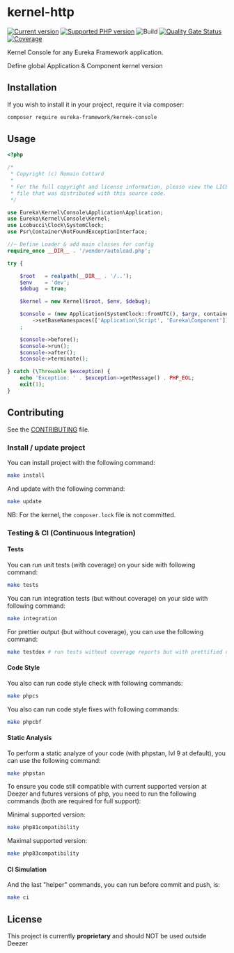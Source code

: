 # kernel-http

[![Current version](https://img.shields.io/packagist/v/eureka/kernel-console.svg?logo=composer)](https://packagist.org/packages/eureka/kernel-console)
[![Supported PHP version](https://img.shields.io/static/v1?logo=php&label=PHP&message=8.1|8.2|8.3&color=777bb4)](https://packagist.org/packages/eureka/kernel-console)
![Build](https://github.com/eureka-framework/kernel-console/workflows/CI/badge.svg)
[![Quality Gate Status](https://sonarcloud.io/api/project_badges/measure?project=eureka-framework_kernel-console&metric=alert_status)](https://sonarcloud.io/dashboard?id=eureka-framework_kernel-console)
[![Coverage](https://sonarcloud.io/api/project_badges/measure?project=eureka-framework_kernel-console&metric=coverage)](https://sonarcloud.io/dashboard?id=eureka-framework_kernel-console)

Kernel Console for any Eureka Framework application.

Define global Application &amp; Component kernel version


## Installation

If you wish to install it in your project, require it via composer:

```bash
composer require eureka-framework/kernek-console
```


## Usage

```php
<?php

/*
 * Copyright (c) Romain Cottard
 *
 * For the full copyright and license information, please view the LICENSE
 * file that was distributed with this source code.
 */

use Eureka\Kernel\Console\Application\Application;
use Eureka\Kernel\Console\Kernel;
use Lcobucci\Clock\SystemClock;
use Psr\Container\NotFoundExceptionInterface;

//~ Define Loader & add main classes for config
require_once __DIR__ . '/vendor/autoload.php';

try {

    $root   = realpath(__DIR__ . '/..');
    $env    = 'dev';
    $debug  = true;

    $kernel = new Kernel($root, $env, $debug);

    $console = (new Application(SystemClock::fromUTC(), $argv, container: $kernel->getContainer()))
        ->setBaseNamespaces(['Application\Script', 'Eureka\Component'])
    ;

    $console->before();
    $console->run();
    $console->after();
    $console->terminate();

} catch (\Throwable $exception) {
    echo 'Exception: ' . $exception->getMessage() . PHP_EOL;
    exit(1);
}

```

## Contributing

See the [CONTRIBUTING](CONTRIBUTING.md) file.


### Install / update project

You can install project with the following command:
```bash
make install
```

And update with the following command:
```bash
make update
```

NB: For the kernel, the `composer.lock` file is not committed.

### Testing & CI (Continuous Integration)

#### Tests
You can run unit tests (with coverage) on your side with following command:
```bash
make tests
```

You can run integration tests (but without coverage) on your side with following command:
```bash
make integration
```

For prettier output (but without coverage), you can use the following command:
```bash
make testdox # run tests without coverage reports but with prettified output
```

#### Code Style
You also can run code style check with following commands:
```bash
make phpcs
```

You also can run code style fixes with following commands:
```bash
make phpcbf
```

#### Static Analysis
To perform a static analyze of your code (with phpstan, lvl 9 at default), you can use the following command:
```bash
make phpstan
```

To ensure you code still compatible with current supported version at Deezer and futures versions of php, you need to
run the following commands (both are required for full support):

Minimal supported version:
```bash
make php81compatibility
```

Maximal supported version:
```bash
make php83compatibility
```

#### CI Simulation
And the last "helper" commands, you can run before commit and push, is:
```bash
make ci  
```


## License

This project is currently **proprietary** and should NOT be used outside Deezer
